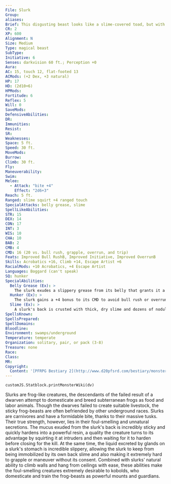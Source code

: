 ```yaml
---
File: Slurk
Group: 
aliases: 
Brief: This disgusting beast looks like a slime-covered toad, but with two walrus-like tusks jutting from its upper jaw.
CR: 2
XP: 600
Alignment: N
Size: Medium
Type: magical beast
SubType: 
Initiative: 6
Senses: darkvision 60 ft.; Perception +0
Aura: 
AC: 15, touch 12, flat-footed 13
ACMods: (+2 Dex, +3 natural)
HP: 17
HD: (2d10+6)
HPMods: 
Fortitude: 6
Reflex: 5
Will: 0
SaveMods: 
DefensiveAbilities: 
DR: 
Immunities: 
Resist: 
SR: 
Weaknesses: 
Space: 5 ft.
Speed: 30 ft.
MoveMods: 
Burrow: 
Climb: 30 ft.
Fly: 
Maneuverability: 
Swim: 
Melee: 
  - Attack: "bite +4"
    Effect: "2d6+3"
Reach: 5 ft.
Ranged: slime squirt +4 ranged touch
SpecialAttacks: belly grease, slime
SpellLikeAbilities: 
STR: 15
DEX: 14
CON: 17
INT: 3
WIS: 10
CHA: 10
BAB: 2
CMB: 4
CMD: 16 (20 vs. bull rush, grapple, overrun, and trip)
Feats: Improved Bull RushB, Improved Initiative, Improved OverrunB
Skills: Acrobatics +16, Climb +14, Escape Artist +6
RacialMods: +10 Acrobatics, +4 Escape Artist
Languages: Boggard (can't speak)
SQ: hunker
SpecialAbilities:
  Belly Grease (Ex): >
    The slurk exudes a slippery grease from its belly that grants it a +4 bonus on Escape Artist skill checks and to its CMD versus grapples. Once per minute, a slurk may wallow on a solid surface as a full-round action to coat the floor in a 5-foot radius with this grease. The smear created turns that area of floor into difficult terrain for 10 minutes, after which the grease dries to a nasty crust.
  Hunker (Ex): >
    The slurk gains a +4 bonus to its CMD to avoid bull rush or overrun attempts.
  Slime (Ex): >
    A slurk's back is crusted with thick, dry slime and dozens of nodules. As a standard action at will, a slurk can squirt a jet of this slime from one of these nodules as a ranged touch attack against any target within 30 feet. The slime quickly hardens to the texture of cold tar, entangling the foe. Anyone the slurk successfully bull rushes or overruns is automatically squirted with back slime. The hardened slime can be removed as a full-round action with a DC 15 Strength check. The slurk's back slime grants a creature riding it a +8 bonus on Ride checks made to stay in the saddle, but a -8 penalty on Ride checks to dismount.
SpellsKnown: 
SpellsPrepared: 
SpellDomains: 
Bloodline: 
Environment: swamps/underground
Temperature: temperate
Organization: solitary, pair, or pack (3-8)
Treasure: none
Race: 
Class: 
MR: 
Copyright:
  Content: '[PFRPG Bestiary 2](http://www.d20pfsrd.com/bestiary/monster-listings/magical-beasts/slurk)'
---
```

```dataviewjs
customJS.Statblock.printMonsterWiki(dv)
```
Slurks are frog-like creatures, the descendants of the failed result of a dwarven attempt to domesticate and breed subterranean frogs as food and labor animals. Though the dwarves failed to create suitable livestock, the sticky frog-beasts are often befriended by other underground races.  Slurks are carnivores and have a formidable bite, thanks to their massive tusks. Their true strength, however, lies in their foul-smelling and unnatural secretions. The mucus exuded from the slurk's back is incredibly sticky and quickly hardens into a powerful resin, a quality the creature turns to its advantage by squirting it at intruders and then waiting for it to harden before closing for the kill. At the same time, the liquid excreted by glands on a slurk's stomach is incredible slippery, allowing the slurk to keep from being immobilized by its own back slime and also making it extremely hard to grapple or maneuver without its consent. Combined with slurks' natural ability to climb walls and hang from ceilings with ease, these abilities make the foul-smelling creatures extremely desirable to kobolds, who domesticate and train the frog-beasts as powerful mounts and guardians.
